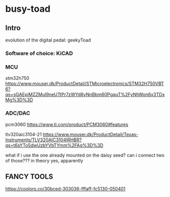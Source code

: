 # busy-toad

## Intro

evolution of the digital pedal: geekyToad

### Software of choice: KiCAD

### MCU

stm32h750
https://www.mouser.dk/ProductDetail/STMicroelectronics/STM32H750VBT6?qs=sGAEpiMZZMuI9neUTtPr7zWYd8yNnBbm60PgquT%2FyNhWon6x3TDxMg%3D%3D


### ADC/DAC

pcm3060
https://www.ti.com/product/PCM3060#features

tlv320aic3104-21
https://www.mouser.dk/ProductDetail/Texas-Instruments/TLV320AIC3104IRHBR?qs=t6sYTo5dwUzbYVbTYmm%2FAg%3D%3D

what if i use the one already mounted on the daisy seed? can i connect two of those???
in theory yes, apparently

## FANCY TOOLS
https://coolors.co/30bced-303036-fffaff-fc5130-050401